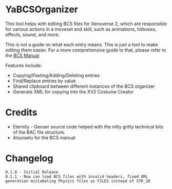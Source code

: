 # YaBCSOrganizer
This tool helps with editing BCS files for Xenoverse 2, which are responsible for various actions in a moveset and skill, such as animations, hitboxes, effects, sound, and more. 

This is not a guide on what each entry means.  This is just a tool to make editing them easier.  For a more comprehensive guide to that, please refer to the [BCS Manual](https://docs.google.com/document/d/1df8_Zs3g0YindDNees_CSrWVpMBtwWGrFf2FE8JruUk)

Features include:
* Copying/Pasting/Adding/Deleting entries
* Find/Replace entries by value
* Shared clipboard between different instances of the BCS organizer
* Generate XML for copying into the XV2 Costume Creator

# Credits
* Eternity - Genser source code helped with the nitty gritty technical bits of the BAC file structure.
* Atsuraelu for the BCS manual

# Changelog
```
0.1.0 - Initial Release
0.1.1 - Now can load BCS files with invalid headers, fixed XML generation mislabeling Physics files as FILES instead of STR_28
```

